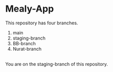 # Mealy-App
This repository has four branches.<br>
1. main<br>
2. staging-branch<br>
3. BB-branch<br>
4. Nurat-branch<br>
<br>
You are on the staging-branch of this repository.